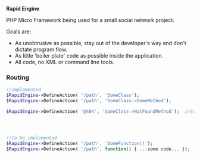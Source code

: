 **Rapid Engine**

PHP Micro Framework being used for a small social network project.  

Goals are:

 - As unobtrusive as possible, stay out of the developer's way and don't dictate program flow.  
 - As little 'boiler plate' code as possible inside the application.
 - All code, no XML or command line tools.  
 
 
 
 ### Routing
 
 ```php
 //implemented
 $RapidEngine->DefineAction( '/path', 'SomeClass');
 $RapidEngine->DefineAction( '/path', 'SomeClass->SomeMethod');
 
 $RapidEngine->DefineAction( '@404', 'SomeClass->NotFoundMethod');  //404 handler
 
 
 
 
 //to be implemented
 $RapidEngine->DefineAction( '/path', 'SomeFunction()');
 $RapidEngine->DefineAction( '/path', function() { ...some code... });
  
 ```
